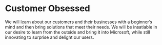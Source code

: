 # Customer Obsessed


We will learn about our customers and their businesses with a beginner’s mind and then bring solutions that meet their needs. We will be insatiable in our desire to learn from the outside and bring it into Microsoft, while still innovating to surprise and delight our users. 
